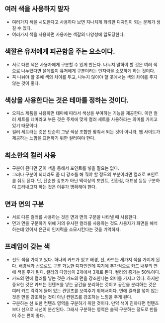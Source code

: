 ## 여러 색을 사용하지 말자
- 여러가지 색을 시도한다고 사용하다 보면 지나치게 화려한 디자인이 되는 문제가 생길 수 있다.
- 여러가지 색을 사용하면 사용자는 색갈의 다양성에 압도당한다.

## 색깔은 유저에게 피곤함을 주는 요소이다.
- 서로 다른 색은 사용자에게 구분할 수 있게 만든다. 나누지 말하야 할 것은 여러 색으로 나누었다면 쓸데없이 유저에게 구분이라는 인지력을 소모하게 하는 것이다.
- 꼭 나눠야 할 곳에 색의 차이를 두고, 나누지 않아야 할 곳에서는 색의 차이를 주지 않는 것이 좋다.

## 색상을 사용한다는 것은 테마를 정하는 것이다.
- 오피스 제품을 사용하면 테마에 따라서 색상을 부여하는 기능을 제공한다. 이런 컬러 세트를 테마라고 부른 것은 주제에 맞게 컬러 세트를 사용하라는 의미를 가지고 있기 때문이다.
- 컬러 세트라는 것은 단순히 그냥 색상 조합만 맞춰서 되는 것이 아니라, 웹 사이트가 제공하는 느낌을 표현하기 위한 컬러여야 한다.

## 최소한의 컬러 사용
- 구분이 된다면 굳이 색을 통해서 포인트를 넣을 필요는 없다.
- 그러나 구분이 되더라도 좀 더 강조를 해 줘야 할 정도의 부분이라면 컬러로 포인트를 줘도 된다. 단, 단순한 강조가 아닌 맥락상의 포인트, 전환점, 대표성 등등 구분하여 드러내고자 하는 것은 이유가 명확해야 한다.

## 면과 면의 구분
- 서로 다른 컬러를 사용하는 것은 면과 면의 구분을 나타낼 때 사용한다.
- 면과 면을 구분하기 위해 거의 유사한 컬러를 사용하는 것도 사용자가 화면을 해석하는데 있어서 은근히 인지력을 소모시킨다는 것을 기억하자.

## 프레임이 갖는 색
- 선도 색을 가지고 있다. 하나의 카드가 있고 배경, 선, 카드는 세가지 색을 가지게 된다. 배경색과 선으로도 구분 가능한 디자인인데 여기에 추가적으로 카드 내부의 면에 색을 주게 된다. 컬러의 다양성이 2개에서 3개로 된다. 컬러의 증가는 50%이다.
- 카드의 면에 컬러를 넣는 것은 카드의 면을 강조한다는 의미를 가지고 있다. 하지만 중요한 것은 카드는 컨텐츠를 넣는 공간을 분리하는 것이고 공간을 분리하는 것은 여러 카드 각각에 들어 있는 컨텐츠를 보여주기 위해서이다. 면에 컬러를 넣지 않는 것은 면을 강조하는 것이 아닌 컨텐츠를 강조하는 느낌을 주게 된다.
- 구분하는 선 또한 컨텐츠 영역을 구분하기 위한 것이다. 만약 색이 진하다면 컨텐츠보다 선으로 시선이 분산된다. 그래서 구분하는 영역은 슬쩍 구분하는 정도로 만들어 주는 편이 좋다.
